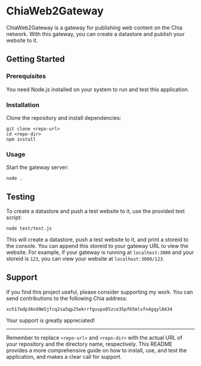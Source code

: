 # ChiaWeb2Gateway

ChiaWeb2Gateway is a gateway for publishing web content on the Chia network. With this gateway, you can create a datastore and publish your website to it.

## Getting Started

### Prerequisites

You need Node.js installed on your system to run and test this application.

### Installation

Clone the repository and install dependencies:

```
git clone <repo-url>
cd <repo-dir>
npm install
```

### Usage

Start the gateway server:

```
node .
```

## Testing

To create a datastore and push a test website to it, use the provided test script:

```
node test/test.js
```

This will create a datastore, push a test website to it, and print a storeid to the console. You can append this storeid to your gateway URL to view the website. For example, if your gateway is running at `localhost:3000` and your storeid is `123`, you can view your website at `localhost:3000/123`.

## Support

If you find this project useful, please consider supporting my work. You can send contributions to the following Chia address:

```
xch17edp36nd9m5jfcq2sa5qp25ekrrfguvpx05zce35pf65mlvfn4gqyl0434
```

Your support is greatly appreciated!

---

Remember to replace `<repo-url>` and `<repo-dir>` with the actual URL of your repository and the directory name, respectively. This README provides a more comprehensive guide on how to install, use, and test the application, and makes a clear call for support.

